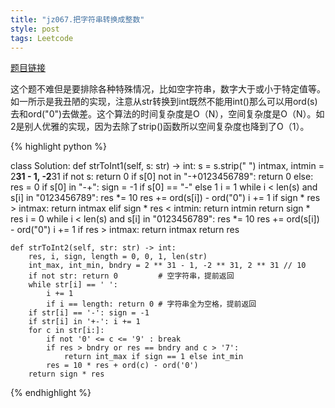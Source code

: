 ```yaml
---
title: "jz067.把字符串转换成整数"
style: post
tags: Leetcode 
---
```


[题目链接](https://leetcode-cn.com/problems/ba-zi-fu-chuan-zhuan-huan-cheng-zheng-shu-lcof/)

这个题不难但是要排除各种特殊情况，比如空字符串，数字大于或小于特定值等。如一所示是我丑陋的实现，注意从str转换到int既然不能用int()那么可以用ord(s)去和ord("0")去做差。这个算法的时间复杂度是O（N），空间复杂度是O（N）。如2是别人优雅的实现，因为去除了strip()函数所以空间复杂度也降到了O（1）。

{% highlight python %}

class Solution:
    def strToInt1(self, s: str) -> int:
        s = s.strip(" ")
        intmax, intmin = 2**31 - 1, -2**31
        if not s:
            return 0
        if s[0] not in "-+0123456789":
            return 0
        else:
            res = 0
            if s[0] in "-+":
                sign = -1 if s[0] == "-" else 1
                i = 1
                while i < len(s) and s[i] in "0123456789":
                    res *= 10
                    res += ord(s[i]) - ord("0")
                    i += 1
                if sign * res > intmax:
                    return intmax
                elif sign * res < intmin:
                    return intmin
                return sign * res
            i = 0
            while i < len(s) and s[i] in "0123456789":
                res *= 10
                res += ord(s[i]) - ord("0")
                i += 1
            if res > intmax:
                return intmax
            return res

    def strToInt2(self, str: str) -> int:
        res, i, sign, length = 0, 0, 1, len(str)
        int_max, int_min, bndry = 2 ** 31 - 1, -2 ** 31, 2 ** 31 // 10
        if not str: return 0         # 空字符串，提前返回
        while str[i] == ' ':
            i += 1
            if i == length: return 0 # 字符串全为空格，提前返回
        if str[i] == '-': sign = -1
        if str[i] in '+-': i += 1
        for c in str[i:]:
            if not '0' <= c <= '9' : break
            if res > bndry or res == bndry and c > '7':
                return int_max if sign == 1 else int_min
            res = 10 * res + ord(c) - ord('0')
        return sign * res

{% endhighlight %}

